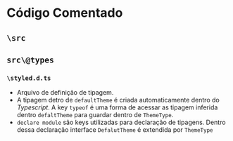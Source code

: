 # Código Comentado

## `\src`

## `src\@types`

### `\styled.d.ts`

- Arquivo de definição de tipagem.
- A tipagem detro de `defaultTheme` é criada automaticamente dentro do _Typescript_. A key `typeof` é uma forma de acessar as tipagem inferida dentro `defaltTheme` para guardar dentro de `ThemeType`.
- `declare module` são keys utilizadas para declaração de tipagens. Dentro dessa declaração interface `DefalutTheme` é extendida por `ThemeType`

